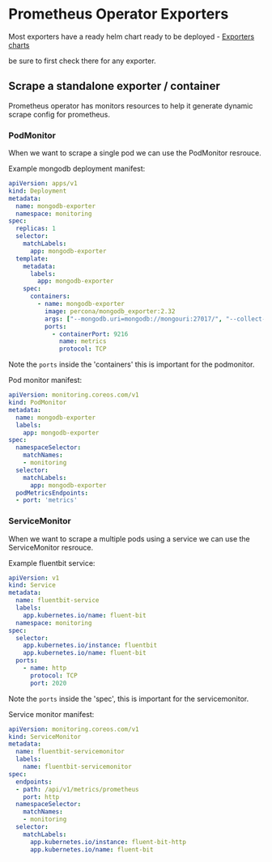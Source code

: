 # Prometheus Operator Exporters

Most exporters have a ready helm chart ready to be deployed - [Exporters charts](https://github.com/prometheus-community/helm-charts/tree/main/charts)

be sure to first check there for any exporter.

## Scrape a standalone exporter / container

Prometheus operator has monitors resources to help it generate dynamic scrape config for prometheus.

### PodMonitor

When we want to scrape a single pod we can use the PodMonitor resrouce.

Example mongodb deployment manifest:

```yaml
apiVersion: apps/v1
kind: Deployment
metadata:
  name: mongodb-exporter
  namespace: monitoring
spec:
  replicas: 1
  selector:
    matchLabels:
      app: mongodb-exporter
  template:
    metadata:
      labels:
        app: mongodb-exporter
    spec:
      containers:
        - name: mongodb-exporter
          image: percona/mongodb_exporter:2.32
          args: ["--mongodb.uri=mongodb://mongouri:27017/", "--collect-all"]
          ports:
            - containerPort: 9216
              name: metrics
              protocol: TCP
```

Note the `ports` inside the 'containers' this is important for the podmonitor.

Pod monitor manifest:

```yaml
apiVersion: monitoring.coreos.com/v1
kind: PodMonitor
metadata:
  name: mongodb-exporter
  labels:
    app: mongodb-exporter
spec:
  namespaceSelector:
    matchNames:
    - monitoring
  selector:
    matchLabels:
      app: mongodb-exporter
  podMetricsEndpoints:
  - port: 'metrics'
```

### ServiceMonitor

When we want to scrape a multiple pods using a service we can use the ServiceMonitor resrouce.

Example fluentbit service:

```yaml
apiVersion: v1
kind: Service
metadata:
  name: fluentbit-service
  labels:
    app.kubernetes.io/name: fluent-bit
  namespace: monitoring
spec:
  selector:
    app.kubernetes.io/instance: fluentbit
    app.kubernetes.io/name: fluent-bit
  ports:
    - name: http
      protocol: TCP
      port: 2020
```

Note the `ports` inside the 'spec', this is important for the servicemonitor.

Service monitor manifest:

```yaml
apiVersion: monitoring.coreos.com/v1
kind: ServiceMonitor
metadata:
  name: fluentbit-servicemonitor
  labels:
    name: fluentbit-servicemonitor
spec:
  endpoints:
  - path: /api/v1/metrics/prometheus
    port: http
  namespaceSelector:
    matchNames:
    - monitoring
  selector:
    matchLabels:
      app.kubernetes.io/instance: fluent-bit-http
      app.kubernetes.io/name: fluent-bit
```
